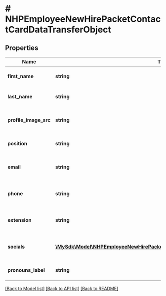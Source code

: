 # # NHPEmployeeNewHirePacketContactCardDataTransferObject

## Properties

Name | Type | Description | Notes
------------ | ------------- | ------------- | -------------
**first_name** | **string** | First name of the employee | [optional]
**last_name** | **string** | Last name of the employee | [optional]
**profile_image_src** | **string** | URL of the employee&#39;s profile image | [optional]
**position** | **string** | Position of the employee | [optional]
**email** | **string** | Email address of the employee | [optional]
**phone** | **string** | Phone number of the employee | [optional]
**extension** | **string** | Phone extension of the employee | [optional]
**socials** | [**\MySdk\Model\NHPEmployeeNewHirePacketContactCardSocialItemDataTransferObject[]**](NHPEmployeeNewHirePacketContactCardSocialItemDataTransferObject.md) | Social media links of the employee | [optional]
**pronouns_label** | **string** | Pronouns label of the employee | [optional]

[[Back to Model list]](../../README.md#models) [[Back to API list]](../../README.md#endpoints) [[Back to README]](../../README.md)
